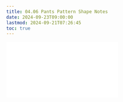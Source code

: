 ```yaml
---
title: 04.06 Pants Pattern Shape Notes
date: 2024-09-23T09:00:00
lastmod: 2024-09-21T07:26:45
toc: true
---
```


![Link to included file contents](../../../../sewing/pants-pattern-shape-notes.md)
